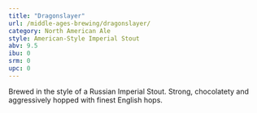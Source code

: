 ```yaml
---
title: "Dragonslayer"
url: /middle-ages-brewing/dragonslayer/
category: North American Ale
style: American-Style Imperial Stout
abv: 9.5
ibu: 0
srm: 0
upc: 0
---
```

Brewed in the style of a Russian Imperial Stout. Strong, chocolatety and aggressively hopped with finest English hops.
